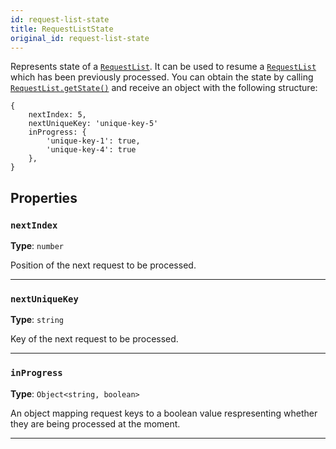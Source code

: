 ```yaml
---
id: request-list-state
title: RequestListState
original_id: request-list-state
---
```


<a name="requestliststate"></a>

Represents state of a [`RequestList`](../api/request-list). It can be used to resume a [`RequestList`](../api/request-list) which has been previously
processed. You can obtain the state by calling [`RequestList.getState()`](../api/request-list#getstate) and receive an object with the following
structure:

```
{
    nextIndex: 5,
    nextUniqueKey: 'unique-key-5'
    inProgress: {
        'unique-key-1': true,
        'unique-key-4': true
    },
}
```

## Properties

### `nextIndex`

**Type**: `number`

Position of the next request to be processed.

---

### `nextUniqueKey`

**Type**: `string`

Key of the next request to be processed.

---

### `inProgress`

**Type**: `Object<string, boolean>`

An object mapping request keys to a boolean value respresenting whether they are being processed at the moment.

---
